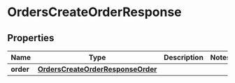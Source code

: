 

# OrdersCreateOrderResponse


## Properties

| Name | Type | Description | Notes |
|------------ | ------------- | ------------- | -------------|
|**order** | [**OrdersCreateOrderResponseOrder**](OrdersCreateOrderResponseOrder.md) |  |  |



